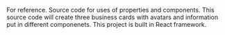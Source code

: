 For reference.
Source code for uses of properties and components.
This source code will create three business cards with avatars and information put in different componenets. 
This project is built in React framework.
